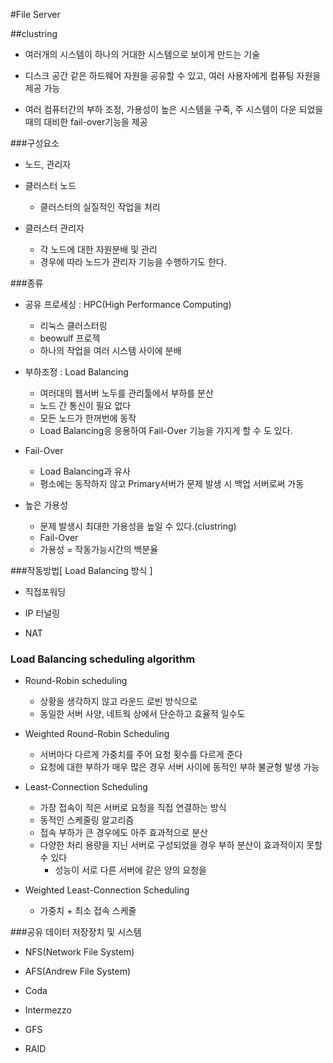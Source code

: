 #File Server

##clustring

- 여러개의 시스템이 하나의 거대한 시스템으로 보이게 만드는 기술

- 디스크 공간 같은 하드웨어 자원을 공유할 수 있고, 여러 사용자에게 컴퓨팅 자원을 제공 가능

- 여러 컴퓨터간의 부하 조정, 가용성이 높은 시스템을 구죽, 주 시스템이 다운 되었을 때의 대비한 fail-over기능을 제공

###구성요소

- 노드, 관리자

- 클러스터 노드
	- 클러스터의 실질적인 작업을 처리

- 클러스터 관리자
	- 각 노드에 대한 자원분배 및 관리
	- 경우에 따라 노드가 관리자 기능을 수행하기도 한다.

###종류

- 공유 프로세싱 : HPC(High Performance Computing)
	- 리눅스 클러스터링
	- beowulf 프로젝
	- 하나의 작업을 여러 시스템 사이에 분배

- 부하조정 : Load Balancing 
	- 여러대의 웹서버 노두를 관리툴에서 부하를 분산
	- 노드 간 통신이 필요 없다
	- 모든 노드가 한꺼번에 동작
	- Load Balancing응 응용하여 Fail-Over 기능을 가지게 할 수 도 있다.

- Fail-Over
	- Load Balancing과 유사  
	- 평소에는 동작하지 않고 Primary서버가 문제 발생 시 백업 서버로써 가동

- 높은 가용성
	- 문제 발생시 최대한 가용성을 높일 수 있다.(clustring)
	- Fail-Over
	- 가용성 = 작동가능시간의 백분율
	
###작동방법[ Load Balancing 방식 ]
- 직접포워딩
 
- IP 터널링

- NAT

### Load Balancing scheduling algorithm
- Round-Robin scheduling
	- 상황을 생각하지 않고 라운드 로빈 방식으로	 
	- 동일한 서버 사양, 네트웍 상에서 단순하고 효율적 일수도

- Weighted Round-Robin Scheduling
	- 서버마다 다르게 가중치를 주어 요청 횟수를 다르게 준다
	- 요청에 대한 부하가 매우 많은 경우 서버 사이에 동적인 부하 불균형 발생 가능

- Least-Connection Scheduling
	- 가장 접속이 적은 서버로 요청을 직접 연결하는 방식
	- 동적인 스케줄링 알고리즘
	- 접속 부하가 큰 경우에도 아주 효과적으로 분산
	- 다양한 처리 용량을 지닌 서버로 구성되었을 경우 부하 분산이 효과적이지 못할 수 있다
		- 성능이 서로 다른 서버에 같은 양의 요청을 

- Weighted Least-Connection Scheduling
	- 가중치 + 최소 접속 스케줄

###공유 데이터 저장장치 및 시스템
- NFS(Network File System)

- AFS(Andrew File System)

- Coda

- Intermezzo

- GFS

- RAID
  
